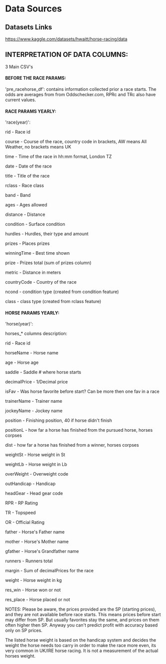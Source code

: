 # Data Sources

## Datasets Links
https://www.kaggle.com/datasets/hwaitt/horse-racing/data

## INTERPRETATION OF DATA COLUMNS: 
3 Main CSV's

#### BEFORE THE RACE PARAMS:
'pre_racehorse_df':
contains information collected prior a race starts. The odds are averages from from Oddschecker.com, RPRc and TRc also have current values.

####  RACE PARAMS YEARLY:
'race(year)':

rid - Race id

course - Course of the race, country code in brackets, AW means All Weather, no brackets means UK

time - Time of the race in hh:mm format, London TZ

date - Date of the race

title - Title of the race

rclass - Race class

band - Band

ages - Ages allowed

distance - Distance

condition - Surface condition

hurdles - Hurdles, their type and amount

prizes - Places prizes

winningTime - Best time shown

prize - Prizes total (sum of prizes column)

metric - Distance in meters

countryCode - Country of the race

ncond - condition type (created from condition feature)

class - class type (created from rclass feature)

#### HORSE PARAMS YEARLY:

'horse(year)':

horses_* columns description:

rid - Race id

horseName - Horse name

age - Horse age

saddle - Saddle # where horse starts

decimalPrice - 1/Decimal price

isFav - Was horse favorite before start? Can be more then one fav in a race

trainerName - Trainer name

jockeyName - Jockey name

position - Finishing position, 40 if horse didn't finish

positionL - how far a horse has finished from the pursued horse, horses corpses

dist - how far a horse has finished from a winner, horses corpses

weightSt - Horse weight in St

weightLb - Horse weight in Lb

overWeight - Overweight code

outHandicap - Handicap

headGear - Head gear code

RPR - RP Rating

TR - Topspeed

OR - Official Rating

father - Horse's Father name

mother - Horse's Mother name

gfather - Horse's Grandfather name

runners - Runners total

margin - Sum of decimalPrices for the race

weight - Horse weight in kg

res_win - Horse won or not

res_place - Horse placed or not

NOTES: 
Please be aware, the prices provided are the SP (starting prices), and they are not available before race starts. This means prices before start may differ from SP. But usually favorites stay the same, and prices on them often higher then SP. Anyway you can't predict profit with accuracy based only on SP prices.

The listed horse weight is based on the handicap system and decides the weight the horse needs too carry in order to make the race more even, its very common in UK/IRE horse racing. It is not a measurement of the actual horses weight.
